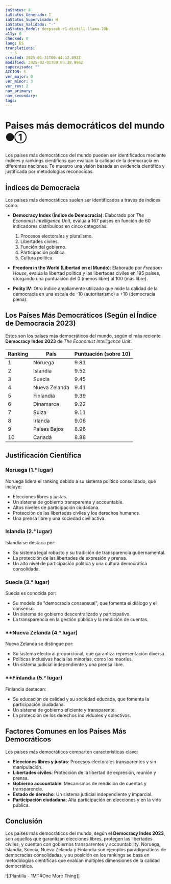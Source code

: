 ```yaml
---
iaStatus: 8
iaStatus_Generado: I
iaStatus_Supervisado: H
iaStatus_Validado: "-"
iaStatus_Model: deepseek-r1-distill-llama-70b
a11y: 0
checked: 0
lang: ES
translations:
  - S
created: 2025-01-31T00:44:12.892Z
modified: 2025-02-01T00:09:38.996Z
supervisado: ""
ACCION: S
ver_major: 0
ver_minor: 3
ver_rev: 2
nav_primary: 
nav_secondary: 
tags:
---
```

# Paises más democráticos del mundo  ⚫①

Los países más democráticos del mundo pueden ser identificados mediante índices y rankings científicos que evalúan la calidad de la democracia en diferentes naciones. Te muestro una visión basada en evidencia científica y justificada por metodologías reconocidas.

## Índices de Democracia

Los países más democráticos suelen ser identificados a través de índices como:

- **Democracy Index (Índice de Democracia)**: Elaborado por *The Economist Intelligence Unit*, evalúa a 167 países en función de 60 indicadores distribuidos en cinco categorías:
  1. Procesos electorales y pluralismo.
  2. Libertades civiles.
  3. Función del gobierno.
  4. Participación política.
  5. Cultura política.

- **Freedom in the World (Libertad en el Mundo)**: Elaborado por *Freedom House*, evalúa la libertad política y las libertades civiles en 195 países, otorgando una puntuación del 0 (menos libre) al 100 (más libre).

- **Polity IV**: Otro índice ampliamente utilizado que mide la calidad de la democracia en una escala de -10 (autoritarismo) a +10 (democracia plena).

## Los Países Más Democráticos (Según el Índice de Democracia 2023)

Estos son los países más democráticos del mundo, según el más reciente **Democracy Index 2023** de *The Economist Intelligence Unit*:

| **Ranking** | **País**          | **Puntuación** (sobre 10) |
|-------------|--------------------|---------------------------|
| 1           | Noruega            | 9.81                      |
| 2           | Islandia           | 9.52                      |
| 3           | Suecia            | 9.45                      |
| 4           | Nueva Zelanda     | 9.41                      |
| 5           | Finlandia          | 9.39                      |
| 6           | Dinamarca         | 9.22                      |
| 7           | Suiza             | 9.11                      |
| 8           | Irlanda           | 9.06                      |
| 9           | Países Bajos       | 8.96                      |
| 10          | Canadá            | 8.88                      |
## Justificación Científica

### **Noruega (1.° lugar)**

Noruega lidera el ranking debido a su sistema político consolidado, que incluye:

- Elecciones libres y justas.
- Un sistema de gobierno transparente y accountable.
- Altos niveles de participación ciudadana.
- Protección de las libertades civiles y los derechos humanos.
- Una prensa libre y una sociedad civil activa.

### Islandia (2.° lugar)

Islandia se destaca por:

- Su sistema legal robusto y su tradición de transparencia gubernamental.
- La protección de las libertades de expresión y prensa.
- Un alto nivel de participación política y una cultura democrática consolidada.

### Suecia (3.° lugar)

Suecia es conocida por:

- Su modelo de "democracia consensual", que fomenta el diálogo y el consenso.
- Un sistema de gobierno descentralizado y participativo.
- La transparencia en la gestión pública y la rendición de cuentas.

### **Nueva Zelanda (4.° lugar)

Nueva Zelanda se distingue por:

- Su sistema electoral proporcional, que garantiza representación diversa.
- Políticas inclusivas hacia las minorías, como los maoríes.
- Un sistema judicial independiente y una prensa libre.

### **Finlandia (5.° lugar)

Finlandia destacan:

- Su educación de calidad y su sociedad educada, que fomenta la participación ciudadana.
- Un sistema de gobierno eficiente y transparente.
- La protección de los derechos individuales y colectivos.

## Factores Comunes en los Países Más Democráticos

Los países más democráticos comparten características clave:

- **Elecciones libres y justas**: Procesos electorales transparentes y sin manipulación.
- **Libertades civiles**: Protección de la libertad de expresión, reunión y prensa.
- **Gobierno accountable**: Mecanismos de rendición de cuentas y transparencia.
- **Estado de derecho**: Un sistema judicial independiente y imparcial.
- **Participación ciudadana**: Alta participación en elecciones y en la vida pública.
## Conclusión

Los países más democráticos del mundo, según el **Democracy Index 2023**, son aquellos que garantizan elecciones libres, protegen las libertades civiles, y cuentan con gobiernos transparentes y accountability. Noruega, Islandia, Suecia, Nueva Zelanda y Finlandia son ejemplos paradigmáticos de democracias consolidadas, y su posición en los rankings se basa en metodologías científicas que evalúan múltiples dimensiones de la calidad democrática.

![[Plantilla - 1MT#One More Thing]]
